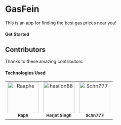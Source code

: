 # GasFein 

This is an app for finding the best gas prices near you!

#### Get Started

## Contributors

Thanks to these amazing contributors:

#### Technologies Used

<!-- readme: contributors -start --> 
<table>
<tr>
    <td align="center">
        <a href="https://github.com/Raaphe">
            <img src="https://avatars.githubusercontent.com/u/120033739?v=4" width="100;" alt="Raaphe"/>
            <br />
            <sub><b>Raph</b></sub>
        </a>
    </td>
    <td align="center">
        <a href="https://github.com/hasilon88">
            <img src="https://avatars.githubusercontent.com/u/109122423?v=4" width="100;" alt="hasilon88"/>
            <br />
            <sub><b>Harjot Singh</b></sub>
        </a>
    </td>
    <td align="center">
        <a href="https://github.com/Schn777">
            <img src="https://avatars.githubusercontent.com/u/113941848?v=4" width="100;" alt="Schn777"/>
            <br />
            <sub><b>Schn777</b></sub>
        </a>
    </td></tr>
</table>
<!-- readme: contributors -end -->
